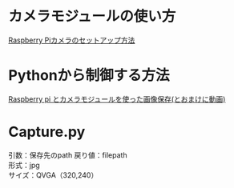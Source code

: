 # カメラモジュールの使い方
[Raspberry Piカメラのセットアップ方法](https://www.rs-online.com/designspark/raspberry-pi-camera)

# Pythonから制御する方法

[Raspberry pi とカメラモジュールを使った画像保存(とおまけに動画)](https://qiita.com/Ponjiro/items/ab3700394faab7422bb3)

# Capture.py
引数：保存先のpath 
戻り値：filepath    
形式：jpg  
サイズ：QVGA（320,240） 

